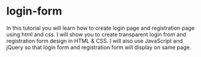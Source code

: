 # login-form
In this tutorial you will learn how to create login page and registration page using html and css. I will show you to create transparent login from and registration form design in HTML &amp; CSS. I will also use JavaScript and jQuery so that login form and registration form will display on same page.
